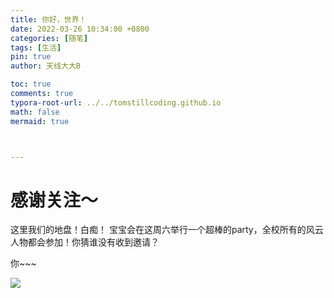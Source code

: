 ```yaml
---
title: 你好，世界！
date: 2022-03-26 10:34:00 +0800
categories: [随笔]
tags: [生活]
pin: true
author: 天线大大B

toc: true
comments: true
typora-root-url: ../../tomstillcoding.github.io
math: false
mermaid: true



---
```


# 感谢关注～ 


这里我们的地盘！白痴！
宝宝会在这周六举行一个超棒的party，全校所有的风云人物都会参加！你猜谁没有收到邀请？

你~~~

![](https://i0.hdslb.com/bfs/album/dba2fa4e90c3f8f3fbcedd94f0d36b30615069b7.png)
